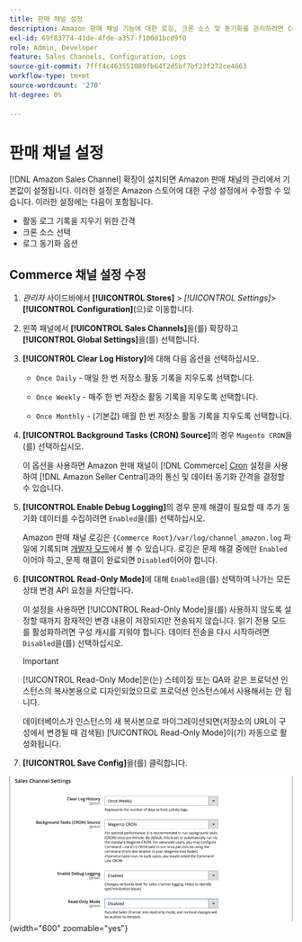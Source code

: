 ```yaml
---
title: 판매 채널 설정
description: Amazon 판매 채널 기능에 대한 로깅, 크론 소스 및 동기화를 관리하려면 Commerce 구성을 업데이트합니다.
exl-id: 69f83774-41de-4fde-a357-f100d1bcd9f0
role: Admin, Developer
feature: Sales Channels, Configuration, Logs
source-git-commit: 7fff4c463551089fb64f2d5bf7bf23f272ce4663
workflow-type: tm+mt
source-wordcount: '270'
ht-degree: 0%

---
```


# 판매 채널 설정

[!DNL Amazon Sales Channel] 확장이 설치되면 Amazon 판매 채널의 관리에서 기본값이 설정됩니다. 이러한 설정은 Amazon 스토어에 대한 구성 설정에서 수정할 수 있습니다. 이러한 설정에는 다음이 포함됩니다.

- 활동 로그 기록을 지우기 위한 간격
- 크론 소스 선택
- 로그 동기화 옵션

## Commerce 채널 설정 수정

1. _관리자_ 사이드바에서 **[!UICONTROL Stores]** > _[!UICONTROL Settings]_>**[!UICONTROL Configuration]**(으)로 이동합니다.

1. 왼쪽 패널에서 **[!UICONTROL Sales Channels]**&#x200B;을(를) 확장하고 **[!UICONTROL Global Settings]**&#x200B;을(를) 선택합니다.

1. **[!UICONTROL Clear Log History]**&#x200B;에 대해 다음 옵션을 선택하십시오.

   - `Once Daily` - 매일 한 번 저장소 활동 기록을 지우도록 선택합니다.

   - `Once Weekly` - 매주 한 번 저장소 활동 기록을 지우도록 선택합니다.

   - `Once Monthly` - (기본값) 매월 한 번 저장소 활동 기록을 지우도록 선택합니다.

1. **[!UICONTROL Background Tasks (CRON) Source]**&#x200B;의 경우 `Magento CRON`을(를) 선택하십시오.

   이 옵션을 사용하면 Amazon 판매 채널이 [!DNL Commerce] [Cron](https://experienceleague.adobe.com/docs/commerce-admin/systems/tools/cron.html) 설정을 사용하여 [!DNL Amazon Seller Central]과의 통신 및 데이터 동기화 간격을 결정할 수 있습니다.

1. **[!UICONTROL Enable Debug Logging]**&#x200B;의 경우 문제 해결이 필요할 때 추가 동기화 데이터를 수집하려면 `Enabled`을(를) 선택하십시오.

   Amazon 판매 채널 로깅은 `{Commerce Root}/var/log/channel_amazon.log` 파일에 기록되며 [개발자 모드](https://experienceleague.adobe.com/docs/commerce-admin/systems/tools/developer-tools.html#operation-modes)에서 볼 수 있습니다. 로깅은 문제 해결 중에만 `Enabled`이어야 하고, 문제 해결이 완료되면 `Disabled`이어야 합니다.

1. **[!UICONTROL Read-Only Mode]**&#x200B;에 대해 `Enabled`을(를) 선택하여 나가는 모든 상태 변경 API 요청을 차단합니다.

   이 설정을 사용하면 [!UICONTROL Read-Only Mode]을(를) 사용하지 않도록 설정할 때까지 잠재적인 변경 내용이 저장되지만 전송되지 않습니다. 읽기 전용 모드를 활성화하려면 구성 캐시를 지워야 합니다. 데이터 전송을 다시 시작하려면 `Disabled`을(를) 선택하십시오.

   >[!IMPORTANT]
   >
   >[!UICONTROL Read-Only Mode]은(는) 스테이징 또는 QA와 같은 프로덕션 인스턴스의 복사본용으로 디자인되었으므로 프로덕션 인스턴스에서 사용해서는 안 됩니다.
   >
   >데이터베이스가 인스턴스의 새 복사본으로 마이그레이션되면(저장소의 URL이 구성에서 변경될 때 검색됨) [!UICONTROL Read-Only Mode]이(가) 자동으로 활성화됩니다.

1. **[!UICONTROL Save Config]**&#x200B;을(를) 클릭합니다.

![Sales Channel 구성 설정](assets/config-sales-channel-global-settings.png){width="600" zoomable="yes"}
